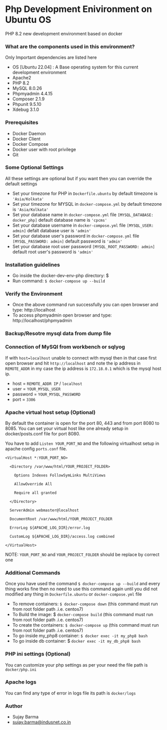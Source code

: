# Php Development Enivironment on Ubuntu OS #

PHP 8.2 new development environment based on docker

### What are the components used in this environment? ###

Only Important dependencies are listed here

* OS [Ubuntu 22.04] : A Base operating system for this current development environment
* Apache2
* PHP 8.2
* MySQL 8.0.26
* Phpmyadmin 4.4.15
* Composer 2.1.9
* Phpunit 9.5.10
* Xdebug 3.1.0

### Prerequisites  ###
* Docker Daemon
* Docker Client
* Docker Compose
* Docker user with root privilege
* Git

### Some Optional Settings ###

All these settings are optional but if you want then you can override the default settings

* Set your timezone for PHP in `Dockerfile.ubuntu` by default timezone is `'Asia/Kolkata'`
* Set your timezone for MYSQL in `docker-compose.yml` by default timezone is `'Asia/Kolkata'`
* Set your database name in `docker-compose.yml` file `[MYSQL_DATABASE: docker_php]` default database name is `'cpcms'`
* Set your database username in `docker-compose.yml` file `[MYSQL_USER: admin]` defalt database user is `'admin'`
* Set your database user's password in `docker-compose.yml` file `[MYSQL_PASSWORD: admin]` default password is `'admin'`
* Set your database root user password `[MYSQL_ROOT_PASSWORD: admin]` default root user's password is `'admin'`

### Installation guidelines ###

* Go inside the docker-dev-env-php directory: $ 
* Run command: `$ docker-compose up --build`

### Verify the Environment ###

* Once the above command run successfully you can open browser and type: http://localhost
* To access phpmyadmin open browser and type: http://localhost/phpmyadmin

### Backup/Resotre mysql data from dump file ###



### Connection of MySQl from workbench or sqlyog ###

If with `host=localhost` unable to connect with mysql then in that case first open browser and hit `http://localhost` and note the ip address in `REMOTE_ADDR` in my case the ip address is `172.18.0.1` which is the mysql host ip.

* host = `REMOTE_ADDR IP` / `localhost`
* user = `YOUR_MYSQL_USER`
* password = `YOUR_MYSQL_PASSWORD`
* port = `3306`

### Apache virtual host setup (Optional) ###

By default the container is open for the port 80, 443 and from port 8080 to 8085. You can set your virtual host like one already setup in docker/posts.conf file for port 8080.

You have to add `Listen YOUR_PORT_NO` and the following virtualhost setup in apache config `ports.conf` file.

```
<VirtualHost *:YOUR_PORT_NO>

  <Directory /var/www/html/YOUR_PROJECT_FOLDER>

    Options Indexes FollowSymLinks MultiViews

    AllowOverride All

    Require all granted

  </Directory>

  ServerAdmin webmaster@localhost

  DocumentRoot /var/www/html/YOUR_PROJECT_FOLDER

  ErrorLog ${APACHE_LOG_DIR}/error.log

  CustomLog ${APACHE_LOG_DIR}/access.log combined

</VirtualHost>
```

NOTE: `YOUR_PORT_NO` and `YOUR_PROJECT_FOLDER` should be replace by correct one

### Additional Commands ###

Once you have used the command `$ docker-compose up --build` and every thing works fine then no need to use this command again until you did not modified any thing in `Dockerfile.ubuntu` or `docker-compose.yml` file

* To remove containers: `$ docker-compose down` (this command must run from root folder path .i.e. centos7)
* To Build the image: $ `docker-compose build` (this command must run from root folder path .i.e. centos7)
* To create the containers: `$ docker-compose up` (this command must run from root folder path .i.e. centos7)
* To go inside my_php8 container: `$ docker exec -it my_php8 bash`
* To go inside db container: $ `docker exec -it my_db_php8 bash`


### PHP ini settings (Optional) ###
You can customize your php settings as per your need the file path is `docker/php.ini`

### Apache logs ###
You can find any type of error in logs file its path is `docker/logs`

### Author ###

* Sujay Barma
* sujay.barma@indusnet.co.in
